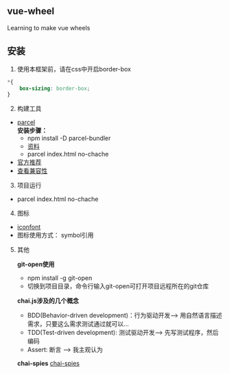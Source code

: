 ## vue-wheel
Learning to make vue wheels

## 安装
1. 使用本框架前，请在css中开启border-box
```css
*{
    box-sizing: border-box;
}
```
2. 构建工具
- [parcel](https://parceljs.org/)  
    **安装步骤：**     
    - npm install -D parcel-bundler 
    - [资料](https://cn.vuejs.org/v2/guide/installation.html#Parcel)
    - parcel index.html no-chache
- [官方推荐](https://cn.vuejs.org/v2/guide/installation.html#Parcel)
- [查看兼容性](https://caniuse.com/)

3. 项目运行
- parcel index.html no-chache

4. 图标
- [iconfont](http://www.iconfont.cn/home/index?spm=a313x.7781069.1998910419.2.WeXcRo)
- 图标使用方式： symbol引用
5. 其他  

    **git-open使用**  
    - npm install -g git-open
    - 切换到项目目录，命令行输入git-open可打开项目远程所在的git仓库

    **chai.js涉及的几个概念**  
    - BDD(Behavior-driven development)：行为驱动开发--> 用自然语言描述需求，只要这么需求测试通过就可以...
    - TDD(Test-driven development): 测试驱动开发--> 先写测试程序，然后编码
    - Assert: 断言 --> 我主观认为
    
    **chai-spies**
    [chai-spies](https://github.com/chaijs/chai-spies/blob/master/package.json)